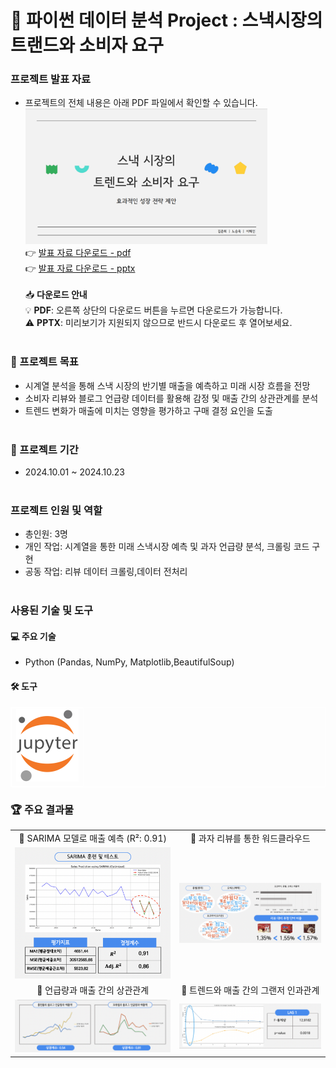 # 🌟 파이썬 데이터 분석 Project : 스낵시장의 트랜드와 소비자 요구

### 프로젝트 발표 자료
- 프로젝트의 전체 내용은 아래 PDF 파일에서 확인할 수 있습니다.<br>
[<img src="portfolio4.png" width="387px" alt="파이썬 데이터 분석 포트폴리오">](파이썬포트폴리오.pdf)</br>
  👉 [발표 자료 다운로드 - pdf](https://github.com/Kim-Jun-Hee/project4/blob/main/파이썬포트폴리오.pdf)  
  👉 [발표 자료 다운로드 - pptx](https://github.com/Kim-Jun-Hee/project4/blob/main/python_port.pptx) 
<br></br>
📥 **다운로드 안내**  
💡 **PDF**: 오른쪽 상단의 다운로드 버튼을 누르면 다운로드가 가능합니다.  
⚠️ **PPTX**: 미리보기가 지원되지 않으므로 반드시 다운로드 후 열어보세요.
<br></br>

### 📂 프로젝트 목표
- 시계열 분석을 통해 스낵 시장의 반기별 매출을 예측하고 미래 시장 흐름을 전망
- 소비자 리뷰와 블로그 언급량 데이터를 활용해 감정 및 매출 간의 상관관계를 분석
- 트렌드 변화가 매출에 미치는 영향을 평가하고 구매 결정 요인을 도출
<br></br>

### 📅 프로젝트 기간
- 2024.10.01 ~ 2024.10.23
<br></br>

### 프로젝트 인원 및 역할
- 총인원: 3명
- 개인 작업: 시계열을 통한 미래 스낵시장 예측 및 과자 언급량 분석, 크롤링 코드 구현
- 공동 작업: 리뷰 데이터 크롤링,데이터 전처리
<br></br>

### 사용된 기술 및 도구

#### 💻 주요 기술
- Python (Pandas, NumPy, Matplotlib,BeautifulSoup)

#### 🛠️ 도구
<table style="width: 100%; border-collapse: collapse; text-align: center; border: 1px solid white;">
  <tr>
    <td style="border: 1px solid white;">
      <img src="Jupyter.png?raw=true" alt="Jupyter Logo" width="100">
    </td>
  </tr>
</table>

### 🏆 주요 결과물
<table>
  <tr>
    <td align="center">🌟 SARIMA 모델로 매출 예측 (R²: 0.91)</td>
    <td align="center">🌟 과자 리뷰를 통한 워드클라우드</td>
  </tr>
  <tr>
    <td>
      <img src="time.png" alt="SARIMA 예측 결과" width="500">
    </td>
    <td>
      <img src="review.png" alt="워드클라우드" width="500">
    </td>
  </tr>
  <tr>
    <td align="center">🌟 언급량과 매출 간의 상관관계</td>
    <td align="center">🌟 트렌드와 매출 간의 그랜저 인과관계</td>
  </tr>
  <tr>
    <td>
      <img src="corr.png" alt="언급량과 매출 상관관계" width="500">
    </td>
    <td>
      <img src="rela.png" alt="그랜저 인과관계" width="500">
    </td>
  </tr>
</table>
